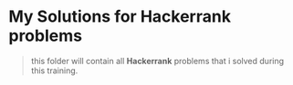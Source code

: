 # My Solutions for Hackerrank problems

> this folder will contain all **Hackerrank** problems that i solved during this training.